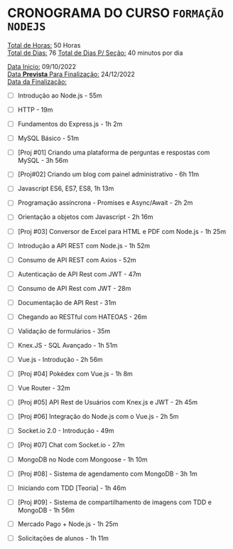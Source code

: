 # CRONOGRAMA DO CURSO `FORMAÇÃO NODEJS`

<ins>Total de Horas:</ins> 50 Horas  
<ins>Total de Dias:</ins> 76
<ins>Total de Dias P/ Seção:</ins> 40 minutos por dia


<ins>Data Inicio:</ins> 09/10/2022  
<ins>Data <strong>Prevista</strong> Para Finalização:</ins> 24/12/2022  
<ins>Data da Finalização:</ins> 


- [ ] Introdução ao Node.js - 55m

- [ ] HTTP - 19m

- [ ] Fundamentos do Express.js - 1h 2m

- [ ] MySQL Básico - 51m

- [ ] [Proj #01] Criando uma plataforma de perguntas e respostas com MySQL - 3h 56m

- [ ] [Proj#02] Criando um blog com painel administrativo - 6h 11m

- [ ] Javascript ES6, ES7, ES8, 1h 13m

- [ ] Programação assíncrona - Promises e Async/Await - 2h 2m

- [ ] Orientação a objetos com Javascript - 2h 16m

- [ ] [Proj #03] Conversor de Excel para HTML e PDF com Node.js - 1h 25m
- [ ] Introdução a API REST com Node.js - 1h 52m

- [ ] Consumo de API REST com Axios - 52m

- [ ] Autenticação de API Rest com JWT - 47m

- [ ] Consumo de API Rest com JWT - 28m

- [ ] Documentação de API Rest - 31m

- [ ] Chegando ao RESTful com HATEOAS - 26m

- [ ] Validação de formulários - 35m

- [ ] Knex.JS - SQL Avançado - 1h 51m

- [ ] Vue.js - Introdução - 2h 56m

- [ ] [Proj #04] Pokédex com Vue.js - 1h 8m

- [ ] Vue Router - 32m

- [ ] [Proj #05] API Rest de Usuários com Knex.js e JWT - 
2h 45m
- [ ] [Proj #06] Integração do Node.js com o Vue.js - 2h 5m

- [ ] Socket.io 2.0 - Introdução - 49m

- [ ] [Proj #07] Chat com Socket.io - 27m

- [ ] MongoDB no Node com Mongoose - 1h 10m

- [ ] [Proj #08] - Sistema de agendamento com MongoDB - 3h 
1m
- [ ] Iniciando com TDD [Teoria] - 1h 46m

- [ ] [Proj #09] - Sistema de compartilhamento de imagens com TDD e MongoDB - 1h 56m

- [ ] Mercado Pago + Node.js - 1h 25m

- [ ] Solicitações de alunos - 1h 11m
